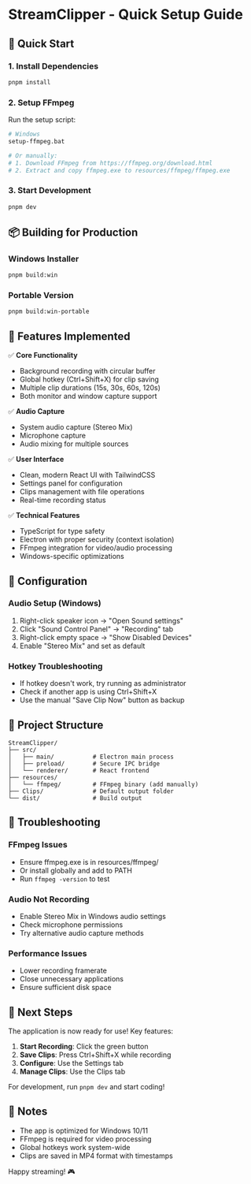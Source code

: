 # StreamClipper - Quick Setup Guide

## 🚀 Quick Start

### 1. Install Dependencies

```bash
pnpm install
```

### 2. Setup FFmpeg

Run the setup script:

```bash
# Windows
setup-ffmpeg.bat

# Or manually:
# 1. Download FFmpeg from https://ffmpeg.org/download.html
# 2. Extract and copy ffmpeg.exe to resources/ffmpeg/ffmpeg.exe
```

### 3. Start Development

```bash
pnpm dev
```

## 📦 Building for Production

### Windows Installer

```bash
pnpm build:win
```

### Portable Version

```bash
pnpm build:win-portable
```

## 🎯 Features Implemented

✅ **Core Functionality**

- Background recording with circular buffer
- Global hotkey (Ctrl+Shift+X) for clip saving
- Multiple clip durations (15s, 30s, 60s, 120s)
- Both monitor and window capture support

✅ **Audio Capture**

- System audio capture (Stereo Mix)
- Microphone capture
- Audio mixing for multiple sources

✅ **User Interface**

- Clean, modern React UI with TailwindCSS
- Settings panel for configuration
- Clips management with file operations
- Real-time recording status

✅ **Technical Features**

- TypeScript for type safety
- Electron with proper security (context isolation)
- FFmpeg integration for video/audio processing
- Windows-specific optimizations

## 🔧 Configuration

### Audio Setup (Windows)

1. Right-click speaker icon → "Open Sound settings"
2. Click "Sound Control Panel" → "Recording" tab
3. Right-click empty space → "Show Disabled Devices"
4. Enable "Stereo Mix" and set as default

### Hotkey Troubleshooting

- If hotkey doesn't work, try running as administrator
- Check if another app is using Ctrl+Shift+X
- Use the manual "Save Clip Now" button as backup

## 📁 Project Structure

```
StreamClipper/
├── src/
│   ├── main/           # Electron main process
│   ├── preload/        # Secure IPC bridge
│   └── renderer/       # React frontend
├── resources/
│   └── ffmpeg/         # FFmpeg binary (add manually)
├── Clips/              # Default output folder
└── dist/               # Build output
```

## 🐛 Troubleshooting

### FFmpeg Issues

- Ensure ffmpeg.exe is in resources/ffmpeg/
- Or install globally and add to PATH
- Run `ffmpeg -version` to test

### Audio Not Recording

- Enable Stereo Mix in Windows audio settings
- Check microphone permissions
- Try alternative audio capture methods

### Performance Issues

- Lower recording framerate
- Close unnecessary applications
- Ensure sufficient disk space

## 🚀 Next Steps

The application is now ready for use! Key features:

1. **Start Recording**: Click the green button
2. **Save Clips**: Press Ctrl+Shift+X while recording
3. **Configure**: Use the Settings tab
4. **Manage Clips**: Use the Clips tab

For development, run `pnpm dev` and start coding!

## 📝 Notes

- The app is optimized for Windows 10/11
- FFmpeg is required for video processing
- Global hotkeys work system-wide
- Clips are saved in MP4 format with timestamps

Happy streaming! 🎮
